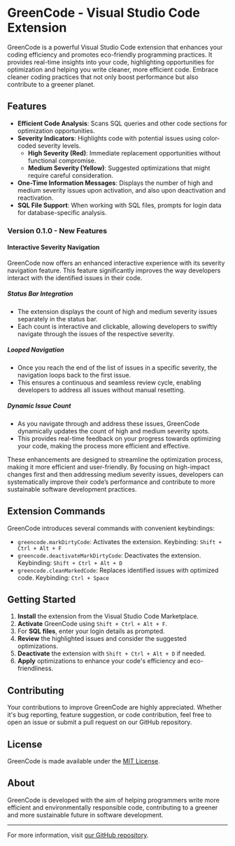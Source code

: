 # GreenCode - Visual Studio Code Extension

GreenCode is a powerful Visual Studio Code extension that enhances your coding efficiency and promotes eco-friendly programming practices. It provides real-time insights into your code, highlighting opportunities for optimization and helping you write cleaner, more efficient code. Embrace cleaner coding practices that not only boost performance but also contribute to a greener planet.

## Features

- **Efficient Code Analysis**: Scans SQL queries and other code sections for optimization opportunities.
- **Severity Indicators**: Highlights code with potential issues using color-coded severity levels.
  - **High Severity (Red)**: Immediate replacement opportunities without functional compromise.
  - **Medium Severity (Yellow)**: Suggested optimizations that might require careful consideration.
- **One-Time Information Messages**: Displays the number of high and medium severity issues upon activation, and also upon deactivation and reactivation.
- **SQL File Support**: When working with SQL files, prompts for login data for database-specific analysis.

### Version 0.1.0 - New Features

#### Interactive Severity Navigation

GreenCode now offers an enhanced interactive experience with its severity navigation feature. This feature significantly improves the way developers interact with the identified issues in their code.

##### Status Bar Integration

- The extension displays the count of high and medium severity issues separately in the status bar.
- Each count is interactive and clickable, allowing developers to swiftly navigate through the issues of the respective severity.

##### Looped Navigation

- Once you reach the end of the list of issues in a specific severity, the navigation loops back to the first issue.
- This ensures a continuous and seamless review cycle, enabling developers to address all issues without manual resetting.

##### Dynamic Issue Count

- As you navigate through and address these issues, GreenCode dynamically updates the count of high and medium severity spots.
- This provides real-time feedback on your progress towards optimizing your code, making the process more efficient and effective.

These enhancements are designed to streamline the optimization process, making it more efficient and user-friendly. By focusing on high-impact changes first and then addressing medium severity issues, developers can systematically improve their code’s performance and contribute to more sustainable software development practices.


## Extension Commands

GreenCode introduces several commands with convenient keybindings:

- `greencode.markDirtyCode`: Activates the extension. Keybinding: `Shift + Ctrl + Alt + F`
- `greencode.deactivateMarkDirtyCode`: Deactivates the extension. Keybinding: `Shift + Ctrl + Alt + D`
- `greencode.cleanMarkedCode`: Replaces identified issues with optimized code. Keybinding: `Ctrl + Space`

## Getting Started

1. **Install** the extension from the Visual Studio Code Marketplace.
2. **Activate** GreenCode using `Shift + Ctrl + Alt + F`.
3. For **SQL files**, enter your login details as prompted.
4. **Review** the highlighted issues and consider the suggested optimizations.
5. **Deactivate** the extension with `Shift + Ctrl + Alt + D` if needed.
6. **Apply** optimizations to enhance your code's efficiency and eco-friendliness.

## Contributing

Your contributions to improve GreenCode are highly appreciated. Whether it's bug reporting, feature suggestion, or code contribution, feel free to open an issue or submit a pull request on our GitHub repository.

## License

GreenCode is made available under the [MIT License](LICENSE).

## About

GreenCode is developed with the aim of helping programmers write more efficient and environmentally responsible code, contributing to a greener and more sustainable future in software development.

---

For more information, visit [our GitHub repository](https://github.com/your-github-username/greencode).
